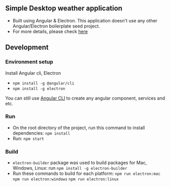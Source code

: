 ## Simple Desktop weather application

- Built using Angular & Electron. This application doesn't use any other Angular/Electron boilerplate seed project.
- For more details, please check [here](https://www.dropbox.com/s/aqz0vtwfs0ysekf/Angular%20Electron%20Mini%20Project.txt?dl=0)

## Development

### Environment setup
Install Angular cli, Electron
- `npm install -g @angular/cli`
- `npm install -g electron`

You can still use [Angular CLI](https://angular.io/cli) to create any angular component, services and etc.

### Run
- On the root directory of the project, run this command to install dependencies: 
`npm install`
- Run: 
`npm start`

### Build
- `electron-builder` package was used to build packages for Mac, Windows, Linux: run `npm install -g electron-builder`
- Run these commands to build for each platform: 
`npm run electron:mac`
`npm run electron:windows`
`npm run electron:linux`
